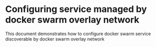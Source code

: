 # Configuring service managed by docker swarm overlay network
This document demonstrates how to configure docker swarm service discoverable
by docker swarm overlay network
